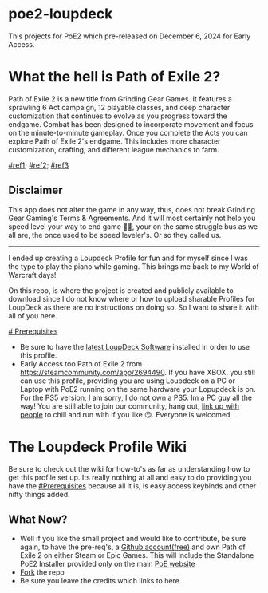 # poe2-loupdeck
This projects for PoE2 which pre-released on December 6, 2024 for Early Access.

# What the hell is Path of Exile 2?

Path of Exile 2 is a new title from Grinding Gear Games. It features a sprawling 6 Act campaign, 12 playable classes, and deep character customization that continues to evolve as you progress toward the endgame. Combat has been designed to incorporate movement and focus on the minute-to-minute gameplay. Once you complete the Acts you can explore Path of Exile 2's endgame. This includes more character customization, crafting, and different league mechanics to farm.

[#ref1](https://pathofexile2.com/); [#ref2](https://steamcommunity.com/app/2694490); [#ref3](https://steamdb.info/app/2694490/charts/)

## Disclaimer
This app does not alter the game in any way, thus, does not break Grinding Gear Gaming's Terms & Agreements. And it will most certainly not help you speed level your way to end game 🤣🦙, your on the same struggle bus as we all are, the once used to be speed leveler's. Or so they called us.

---
I ended up creating a Loupdeck Profile for fun and for myself since I was the type to play the piano while gaming. This brings me back to my World of Warcraft days!

On this repo, is where the project is created and publicly available to download since I do not know where or how to upload sharable Profiles for LoupDeck as there are no instructions on doing so.
So I want to share it with all of you here.

[# Prerequisites](#Prerequisites)

- Be sure to have the [latest LoupDeck Software](https://support.loupedeck.com/announcements) installed in order to use this profile.
- Early Access too Path of Exile 2 from https://steamcommunity.com/app/2694490. If you have XBOX, you still can  use this profile, providing you are using Loupdeck on a PC or Laptop with PoE2 running on the same hardware your Lopupdeck is on. For the PS5 version, I am sorry, I do not own a PS5. Im a PC guy all the way! You are still able to join our community, hang out, [link up with people](https://discord.gg/xxtE98gRe6) to chill and run with if you like 😏. Everyone is welcomed.

# The Loupdeck Profile Wiki
Be sure to check out the wiki for how-to's as far as understanding how to get this profile set up. Its really nothing at all and easy to do providing you have the [#Prerequisites](#Prerequisites) because all it is, is easy access keybinds and other nifty things added.

## What Now?
- Well if you like the small project and would like to contribute, be sure again, to have the pre-req's, a [Github account(free)](https://github.com/) and own Path of Exile 2 on either Steam or Epic Games. This will include the Standalone PoE2 Installer provided only on the main [PoE website](https://pathofexile.com)
- [Fork](https://github.com/hellomikko/poe2-loupdeck/fork) the repo
- Be sure you leave the credits which links to here.

